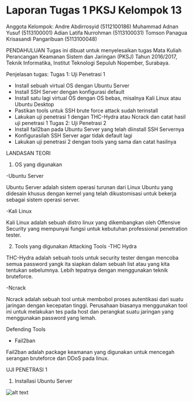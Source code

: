 # Laporan Tugas 1 PKSJ Kelompok 13

Anggota Kelompok:
Andre Abdirrosyid (5112100186)
Muhammad Adnan Yusuf (5113100001)
Adian Latifa Nurrohman (5113100031)
Tomson Panagua Krisasandi Pangaribuan (5113100048)

PENDAHULUAN
Tugas ini dibuat untuk menyelesaikan tugas Mata Kuliah Perancangan Keamanan Sistem dan Jaringan (PKSJ) Tahun 2016/2017, Teknik Informatika, Institut Teknologi Sepuluh Nopember, Surabaya.

Penjelasan tugas:
Tugas 1: Uji Penetrasi 1
-	Install sebuah virtual OS dengan Ubuntu Server
-	Install SSH Server dengan konfigurasi default
-	Install satu lagi virtual OS dengan OS bebas, misalnya Kali Linux atau Ubuntu Desktop
-	Pastikan tools untuk SSH brute force attack sudah terinstall
-	Lakukan uji penetrasi 1 dengan THC-Hydra atau Ncrack dan catat hasil uji penetrasi 1
Tugas 2: Uji Penetrasi 2
-	Install fail2ban pada Ubuntu Server yang telah diinstall SSH Servernya
-	Konfigurasilah SSH Server agar tidak default lagi
-	Lakukan uji penetrasi 2 dengan tools yang sama dan catat hasilnya

LANDASAN TEORI
1.	OS yang digunakan

-Ubuntu Server

 Ubuntu Server adalah sistem operasi turunan dari Linux Ubuntu yang didesain khusus dengan kernel yang telah dikustomisasi untuk bekerja sebagai sistem operasi server.
 
-Kali Linux

 Kali Linux adalah sebuah distro linux yang dikembangkan oleh Offensive Security yang mempunyai fungsi untuk kebutuhan professional penetration tester.

2.	Tools yang digunakan
Attacking Tools
-THC Hydra

 THC-Hydra adalah sebuah tools untuk security tester dengan mencoba semua password yangk ita siapkan dalam sebuah list atau yang kita   tentukan sebelumnya. Lebih tepatnya dengan menggunakan teknik bruteforce.

-Ncrack

Ncrack adalah sebuah tool untuk membobol proses autentikasi dari suatu jaringan dengan kecepatan tinggi. Perusahaan biasanya menggunakan tool ini untuk melakukan tes pada host dan perangkat suatu jaringan yang menggunakan password yang lemah.

Defending Tools
- Fail2ban

 Fail2ban adalah package keamanan yang digunakan untuk mencegah serangan bruteforce dan DDoS pada linux.


UJI PENETRASI 1
1.	Installasi Ubuntu Server


![alt text](https://github.com/panagua/PKSJ_Kelompok_x/blob/master/Instalasi-Kali-Linux/1.PNG "Logo Title Text 1")

